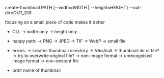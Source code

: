 create-thumbnail PATH [--width=WIDTH | --height=HEIGHT] --out-dir=OUT_DIR

focusing on a small piece of code makes it better

* CLI:
    -> width only
    -> height only

* happy path:
    -> PNG
    -> JPEG
    -> TIF
    -> WebP
    -> small file

* errors:
    -> creates thumbnail directory
    -> /dev/null
    -> thumbnail dir is file?
    -> try to overwrite original file?
    -> non-image format
    -> unrecognised image format
    -> non-existent file

* print name of thumbnail